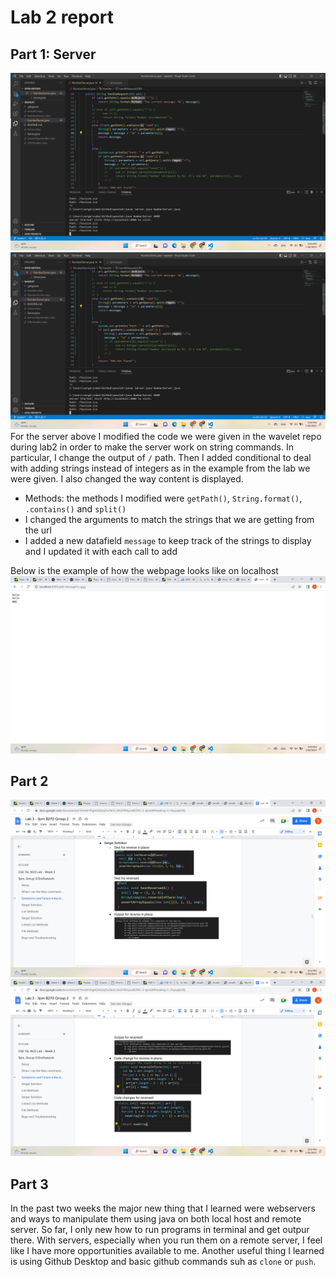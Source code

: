 # Lab 2 report

## Part 1: Server
![Image](one.png)
![Image](thr.png)
For the server above I modified the code we were given in the wavelet repo during lab2 in order to make the server work on string commands. In particular, I change the output of `/` path. Then I added conditional to deal with adding strings instead of integers as in the example from the lab we were given. I also changed the way content is displayed.
* Methods: the methods I modified were `getPath()`, `String.format()`, `.contains()` and `split()`
* I changed the arguments to match the strings that we are getting from the url
* I added a new datafield `message` to keep track of the strings to display and I updated it with each call to add

Below is the example of how the webpage looks like on localhost
![Image](two.png)

## Part 2
![Image](fr.png)
![Image](fv.png)

## Part 3
In the past two weeks the major new thing that I learned were webservers and ways to manipulate them using java on both local host and remote server. So far, I only new how to run programs in terminal and get outpur there. With servers, especially when you run them on a remote server, I feel like I have more opportunities available to me. Another useful thing I learned is using Github Desktop and basic github commands suh as `clone` or `push`. 
